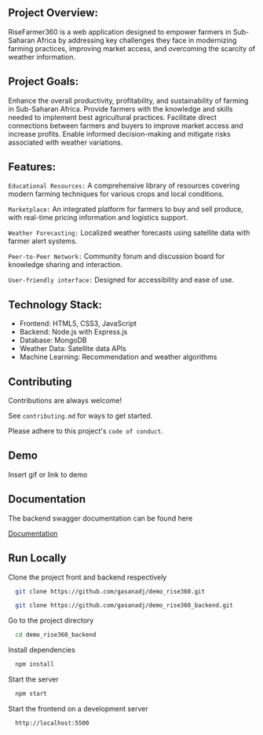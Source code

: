 ## Project Overview:

RiseFarmer360 is a web application designed to empower farmers in Sub-Saharan Africa by addressing key challenges they face in modernizing farming practices, improving market access, and overcoming the scarcity of weather information.

## Project Goals:

Enhance the overall productivity, profitability, and sustainability of farming in Sub-Saharan Africa.
Provide farmers with the knowledge and skills needed to implement best agricultural practices.
Facilitate direct connections between farmers and buyers to improve market access and increase profits.
Enable informed decision-making and mitigate risks associated with weather variations.

## Features:

`Educational Resources:` A comprehensive library of resources covering modern farming techniques for various crops and local conditions.

`Marketplace:` An integrated platform for farmers to buy and sell produce, with real-time pricing information and logistics support.

`Weather Forecasting:` Localized weather forecasts using satellite data with farmer alert systems.

`Peer-to-Peer Network:` Community forum and discussion board for knowledge sharing and interaction.

`User-friendly interface:` Designed for accessibility and ease of use.

## Technology Stack:

- Frontend: HTML5, CSS3, JavaScript
- Backend: Node.js with Express.js
- Database: MongoDB
- Weather Data: Satellite data APIs
- Machine Learning: Recommendation and weather algorithms

## Contributing

Contributions are always welcome!

See `contributing.md` for ways to get started.

Please adhere to this project's `code of conduct`.

## Demo

Insert gif or link to demo

## Documentation

The backend swagger documentation can be found here

[Documentation](https://risefarmer360.onrender.com/api-docs)

## Run Locally

Clone the project front and backend respectively

```bash
  git clone https://github.com/gasanadj/demo_rise360.git
```

```bash
  git clone https://github.com/gasanadj/demo_rise360_backend.git
```

Go to the project directory

```bash
  cd demo_rise360_backend
```

Install dependencies

```bash
  npm install
```

Start the server

```bash
  npm start
```

Start the frontend on a development server

```bash
  http://localhost:5500
```
